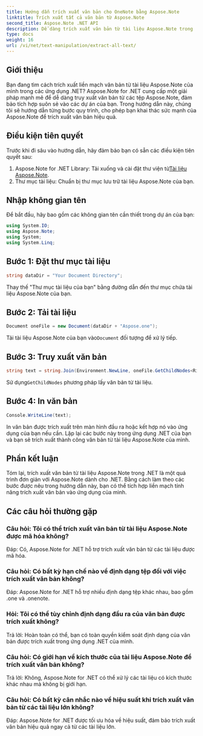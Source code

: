 ```yaml
---
title: Hướng dẫn trích xuất văn bản cho OneNote bằng Aspose.Note
linktitle: Trích xuất tất cả văn bản từ Aspose.Note
second_title: Aspose.Note .NET API
description: Dễ dàng trích xuất văn bản từ tài liệu Aspose.Note trong .NET với Aspose.Note for .NET. Hãy làm theo hướng dẫn từng bước của chúng tôi để tích hợp liền mạch.
type: docs
weight: 16
url: /vi/net/text-manipulation/extract-all-text/
---
```

## Giới thiệu
Bạn đang tìm cách trích xuất liền mạch văn bản từ tài liệu Aspose.Note của mình trong các ứng dụng .NET? Aspose.Note for .NET cung cấp một giải pháp mạnh mẽ để dễ dàng truy xuất văn bản từ các tệp Aspose.Note, đảm bảo tích hợp suôn sẻ vào các dự án của bạn. Trong hướng dẫn này, chúng tôi sẽ hướng dẫn từng bước quy trình, cho phép bạn khai thác sức mạnh của Aspose.Note để trích xuất văn bản hiệu quả.
## Điều kiện tiên quyết
Trước khi đi sâu vào hướng dẫn, hãy đảm bảo bạn có sẵn các điều kiện tiên quyết sau:
1.  Aspose.Note for .NET Library: Tải xuống và cài đặt thư viện từ[Tài liệu Aspose.Note](https://reference.aspose.com/note/net/).
2. Thư mục tài liệu: Chuẩn bị thư mục lưu trữ tài liệu Aspose.Note của bạn.
## Nhập không gian tên
Để bắt đầu, hãy bao gồm các không gian tên cần thiết trong dự án của bạn:
```csharp
using System.IO;
using Aspose.Note;
using System;
using System.Linq;
```
## Bước 1: Đặt thư mục tài liệu
```csharp
string dataDir = "Your Document Directory";
```
Thay thế "Thư mục tài liệu của bạn" bằng đường dẫn đến thư mục chứa tài liệu Aspose.Note của bạn.
## Bước 2: Tải tài liệu
```csharp
Document oneFile = new Document(dataDir + "Aspose.one");
```
Tải tài liệu Aspose.Note của bạn vào`Document` đối tượng để xử lý tiếp.
## Bước 3: Truy xuất văn bản
```csharp
string text = string.Join(Environment.NewLine, oneFile.GetChildNodes<RichText>().Select(e => e.Text)) + Environment.NewLine;
```
 Sử dụng`GetChildNodes` phương pháp lấy văn bản từ tài liệu.
## Bước 4: In văn bản
```csharp
Console.WriteLine(text);
```
In văn bản được trích xuất trên màn hình đầu ra hoặc kết hợp nó vào ứng dụng của bạn nếu cần.
Lặp lại các bước này trong ứng dụng .NET của bạn và bạn sẽ trích xuất thành công văn bản từ tài liệu Aspose.Note của mình.
## Phần kết luận
Tóm lại, trích xuất văn bản từ tài liệu Aspose.Note trong .NET là một quá trình đơn giản với Aspose.Note dành cho .NET. Bằng cách làm theo các bước được nêu trong hướng dẫn này, bạn có thể tích hợp liền mạch tính năng trích xuất văn bản vào ứng dụng của mình.
## Các câu hỏi thường gặp
### Câu hỏi: Tôi có thể trích xuất văn bản từ tài liệu Aspose.Note được mã hóa không?
Đáp: Có, Aspose.Note for .NET hỗ trợ trích xuất văn bản từ các tài liệu được mã hóa.
### Câu hỏi: Có bất kỳ hạn chế nào về định dạng tệp đối với việc trích xuất văn bản không?
Đáp: Aspose.Note for .NET hỗ trợ nhiều định dạng tệp khác nhau, bao gồm .one và .onenote.
### Hỏi: Tôi có thể tùy chỉnh định dạng đầu ra của văn bản được trích xuất không?
Trả lời: Hoàn toàn có thể, bạn có toàn quyền kiểm soát định dạng của văn bản được trích xuất trong ứng dụng .NET của mình.
### Câu hỏi: Có giới hạn về kích thước của tài liệu Aspose.Note để trích xuất văn bản không?
Trả lời: Không, Aspose.Note for .NET có thể xử lý các tài liệu có kích thước khác nhau mà không bị giới hạn.
### Câu hỏi: Có bất kỳ cân nhắc nào về hiệu suất khi trích xuất văn bản từ các tài liệu lớn không?
Đáp: Aspose.Note for .NET được tối ưu hóa về hiệu suất, đảm bảo trích xuất văn bản hiệu quả ngay cả từ các tài liệu lớn.